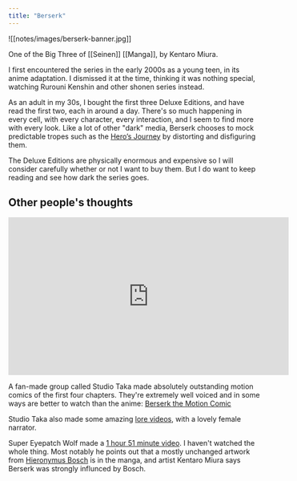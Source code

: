 ```yaml
---
title: "Berserk"
---
```

![[notes/images/berserk-banner.jpg]]

One of the Big Three of  [[Seinen]] [[Manga]], by Kentaro Miura.

I first encountered the series in the early 2000s as a young teen, in its anime adaptation. I dismissed it at the time, thinking it was nothing special, watching Rurouni Kenshin and other shonen series instead. 

As an adult in my 30s, I bought the first three Deluxe Editions, and have read the first two, each in around a day. There's so much happening in every cell, with every character, every interaction, and I seem to find more with every look. Like a lot of other "dark" media, Berserk chooses to mock predictable tropes such as the [Hero’s Journey](notes/Hero's%20Journey) by distorting and disfiguring them. 

The Deluxe Editions are physically enormous and expensive so I will consider carefully whether or not I want to buy them. But I do want to keep reading and see how dark the series goes.

## Other people's thoughts

<iframe width="560" height="315" src="https://www.youtube.com/embed/I5lLQza7Mew?clip=Ugkx8W23pcST9yzjgnBNJ6veC5PLt2zNzM57&amp;clipt=EKTNAxipyAQ" title="YouTube video player" frameborder="0" allow="accelerometer; autoplay; clipboard-write; encrypted-media; gyroscope; picture-in-picture" allowfullscreen></iframe>

A fan-made group called Studio Taka made absolutely outstanding motion comics of the first four chapters. They're extremely well voiced and in some ways are better to watch than the anime: [Berserk the Motion Comic](https://youtu.be/I5lLQza7Mew)

Studio Taka also made some amazing [lore videos](https://www.youtube.com/watch?v=Bwyc11QghLo), with a lovely female narrator.

Super Eyepatch Wolf made a [1 hour 51 minute video](https://www.youtube.com/watch?v=UBrUVqZ_pO8). I haven't watched the whole thing. Most notably he points out that a mostly unchanged artwork from [Hieronymus Bosch](notes/Hieronymus%20Bosch) is in the manga, and artist Kentaro Miura says Berserk was strongly influnced by Bosch.